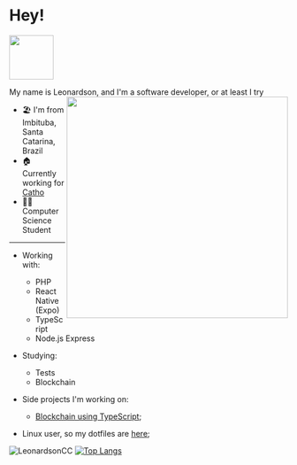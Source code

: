 # Hey!

<img src="https://media3.giphy.com/media/MCRQ0Nkn4KfeQDdM7N/giphy.gif?cid=ecf05e47i7lfcidjbkny1ys9ur9tdgii4z8y71ojqbu5qhdn&rid=giphy.gif&ct=s" width="80">

My name is Leonardson, and I'm a software developer, or at least I try <img align="right" src="https://media.giphy.com/media/WUlplcMpOCEmTGBtBW/giphy.gif" width="400">

- 🏖 I'm from Imbituba, Santa Catarina, Brazil
- 🏠 Currently working for [Catho](https://www.catho.com.br/)
- 👩‍💻 Computer Science Student

--- 

- Working with:
    - PHP
    - React Native (Expo)
    - TypeScript
    - Node.js Express

- Studying:
    - Tests
    - Blockchain

- Side projects I'm working on:
    - [Blockchain using TypeScript](https://github.com/LeonardsonCC/blockchain-with-nodejs);

- Linux user, so my dotfiles are [here](https://github.com/LeonardsonCC/dotfiles);

![LeonardsonCC](https://github-readme-stats.vercel.app/api?username=LeonardsonCC&show_icons=true&theme=tokyonight)
[![Top Langs](https://github-readme-stats.vercel.app/api/top-langs/?username=LeonardsonCC&theme=tokyonight&layout=compact)](https://github.com/LeonardsonCC)
